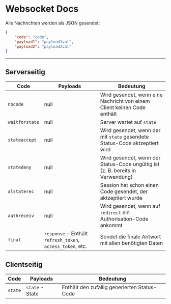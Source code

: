 # Websocket Docs

Alle Nachrichten werden als JSON gesendet:
```JSON
{
    "code": "code",
    "payload1": "payload1val",
    "payload2": "payload2val"
}
```
---
## Serverseitig

Code | Payloads | Bedeutung
---- | ------- | ---------
`nocode` | null | Wird gesendet, wenn eine Nachricht von einem Client keinen Code enthält
`waitforstate` | null | Server wartet auf `state`
`stateaccept` | null | Wird gesendet, wenn der mit `state` gesendete Status-Code aktzeptiert wird
`statedeny` | null | Wird gesendet, wenn der Status-Code ungültig ist (z. B. bereits in Verwendung)
`alstaterec` | null | Session hat schon einen Code gesendet, der aktzeptiert wurde
`authreceiv` | null | Wird gesendet, wenn auf `redirect` ein Authorisation-Code ankommt
`final` | `response` - Enthält `refresh_token`, `access_token`, etc. | Sendet die finale Antwort mit allen benötigten Daten

## Clientseitig

Code | Payloads | Bedeutung
---- | ------- | ---------
`state` | `state` - State | Enthält den zufällig generierten Status-Code